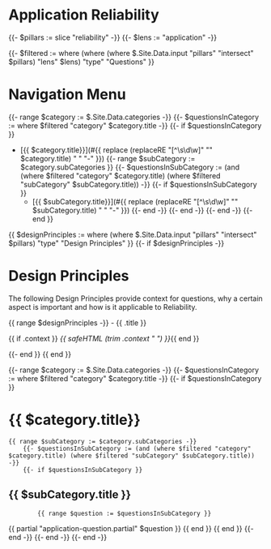 # Application Reliability

{{- $pillars := slice "reliability" -}}
{{- $lens := "application" -}}

{{- $filtered := where (where (where $.Site.Data.input "pillars" "intersect" $pillars) "lens" $lens) "type" "Questions" }}

# Navigation Menu
{{- range $category := $.Site.Data.categories -}}
    {{- $questionsInCategory := where $filtered "category" $category.title -}}
    {{- if $questionsInCategory }}
- [{{ $category.title}}](#{{ replace (replaceRE "[^\\s\\d\\w]" "" $category.title) " " "-" }})
        {{- range $subCategory := $category.subCategories }}
            {{- $questionsInSubCategory := (and (where $filtered "category" $category.title) (where $filtered "subCategory" $subCategory.title)) -}}
            {{- if $questionsInSubCategory }}
  - [{{ $subCategory.title}}](#{{ replace (replaceRE "[^\\s\\d\\w]" "" $subCategory.title) " " "-" }})
            {{- end -}}
        {{- end -}}
    {{- end -}}
{{- end }}

{{ $designPrinciples := where (where $.Site.Data.input "pillars" "intersect" $pillars) "type" "Design Principles" }}
{{- if $designPrinciples -}}
# Design Principles

The following Design Principles provide context for questions, why a certain aspect is important and how is it applicable to Reliability.

{{ range $designPrinciples -}}
    - {{ .title }}

{{ if .context }}  _{{ safeHTML (trim .context " ") }}_{{ end }}

{{- end }}
{{ end }}

{{- range $category := $.Site.Data.categories -}}
    {{- $questionsInCategory := where $filtered "category" $category.title -}}
    {{- if $questionsInCategory }}
# {{ $category.title}}
    {{ range $subCategory := $category.subCategories -}}
        {{- $questionsInSubCategory := (and (where $filtered "category" $category.title) (where $filtered "subCategory" $subCategory.title)) -}}
        {{- if $questionsInSubCategory }}
## {{ $subCategory.title }}
            {{ range $question := $questionsInSubCategory }}
{{ partial "application-question.partial" $question }}
            {{ end }}
        {{ end }}
    {{- end -}}
    {{- end -}}
{{- end -}}

